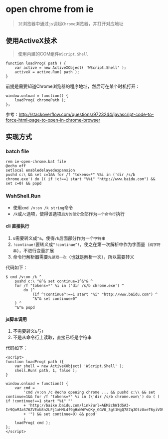 # open chrome from ie

> `IE`浏览器中通过`js`调起`Chrome`浏览器，并打开对应地址


## 使用ActiveX技术

> 使用内建的COM组件`WScript.Shell`

    function loadProg( path ) {
        var active = new ActiveXObject( 'WScript.Shell' );
        activeX = active.Run( path );
    }

前提是需要知道Chrome浏览器的程序地址，然后可在某个时机打开：

    window.onload = function() {
        loadProg( chromePath );
    };

参考：<http://stackoverflow.com/questions/9723244/javascript-code-to-force-html-page-to-open-in-chrome-browser>



## 实现方式

### batch file

    rem ie-open-chrome.bat file    
    @echo off
    setlocal enabledelayedexpansion
    pushd c:\ && set c=1&& for /f "tokens=*" %%i in ('dir /s/b chrome.exe') do (( if !c!==1 start "%%i" "http://www.baidu.com") && set c=0) && popd

### WshShell.Run  

* 使用`cmd /v:on /k string`命令
* `/k`或`/c`选项，使得该选项`后方的部分`全部作为`一个命令行`执行

#### cli 直接执行

1. `&`需要转义成`^&`，使得`/k`后面部分作为一个`字符串`
2. `!continue!`要转义成`^!continue^!`，使之在第一次解析中作为字面量（`纯字符串`），不进行变量扩展
3. 命令行解析器需要`先读取一次`（也就是解析一次），所以需要转义

代码如下：

    $ cmd /v:on /k ^
        pushd c:\ ^&^& set continue=1^&^& ^
        for /f "tokens=*" %i in ('dir /s/b chrome.exe') ^
            do (^
                (if ^!continue^!==1 start "%i" "http://www.baidu.com") ^
                ^&^& set continue=0^
        ) ^
        ^&^& popd


#### js脚本调用

1. 不需要转义`&`与`!`
2. 不是从命令行上读取，直接已经是字符串 

代码如下：

    <script>
    function loadProg( path ){
        var shell = new ActiveXObject( 'WScript.Shell' );
        shell.Run( path, 1, false );
    }

    window.onload = function() {
        var cmd =
            'cmd /v:on /c @echo opening chrome ... && pushd c:\\ && set continue=1&& for /f "tokens=*" %i in (\'dir /s/b chrome.exe\') do ( ( if !continue!==1 start "%i" "'
            + 'http://baike.baidu.com/link?url=AEM2chWIdSA3-Ir9QoMJaS76ZVExb8n2LFj1xHML4f9gHxNWYvQKy_GGV0_3gt1HgQ787qJOtzUxeT6yiVOV6q'
            + '") && set continue=0) && popd'
            ;
        loadProg( cmd );
    };
    </script>


